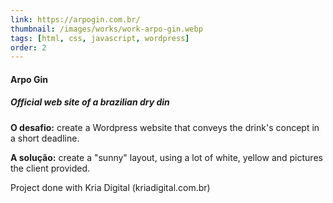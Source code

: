 ```yaml
---
link: https://arpogin.com.br/
thumbnail: /images/works/work-arpo-gin.webp
tags: [html, css, javascript, wordpress]
order: 2
---
```

#### Arpo Gin
##### Official web site of a brazilian dry din
**O desafio:** create a Wordpress website that conveys the drink's concept in a short deadline.

**A solução:** create a "sunny" layout, using a lot of white, yellow and pictures the client provided.

Project done with Kria Digital (kriadigital.com.br)